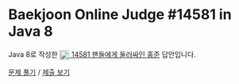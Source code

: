 # Baekjoon Online Judge #14581 in Java 8
Java 8로 작성한 [<img src="https://static.solved.ac/tier_small/1.svg" height="20" align="center">
14581 팬들에게 둘러싸인 홍준](https://www.acmicpc.net/problem/14581) 답안입니다.

[문제 풀기](https://www.acmicpc.net/problem/14581) /
[제출 보기](https://www.acmicpc.net/source/87097289)

